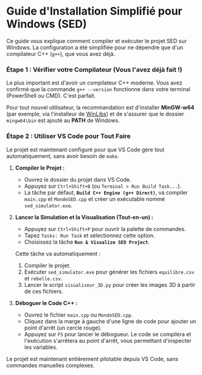 # Guide d'Installation Simplifié pour Windows (SED)

Ce guide vous explique comment compiler et exécuter le projet SED sur Windows. La configuration a été simplifiée pour ne dépendre que d'un compilateur C++ (`g++`), que vous avez déjà.

### Étape 1 : Vérifier votre Compilateur (Vous l'avez déjà fait !)

Le plus important est d'avoir un compilateur C++ moderne. Vous avez confirmé que la commande `g++ --version` fonctionne dans votre terminal (PowerShell ou CMD). C'est parfait.

Pour tout nouvel utilisateur, la recommandation est d'installer **MinGW-w64** (par exemple, via l'installeur de [WinLibs](https://winlibs.com/)) et de s'assurer que le dossier `mingw64\bin` est ajouté au **PATH** de Windows.

### Étape 2 : Utiliser VS Code pour Tout Faire

Le projet est maintenant configuré pour que VS Code gère tout automatiquement, sans avoir besoin de `make`.

1.  **Compiler le Projet :**
    *   Ouvrez le dossier du projet dans VS Code.
    *   Appuyez sur `Ctrl+Shift+B` (ou `Terminal > Run Build Task...`).
    *   La tâche par défaut, **`Build C++ Engine (g++ Direct)`**, va compiler `main.cpp` et `MondeSED.cpp` et créer un exécutable nommé `sed_simulator.exe`.

2.  **Lancer la Simulation et la Visualisation (Tout-en-un) :**
    *   Appuyez sur `Ctrl+Shift+P` pour ouvrir la palette de commandes.
    *   Tapez `Tasks: Run Task` et sélectionnez cette option.
    *   Choisissez la tâche **`Run & Visualize SED Project`**.

    Cette tâche va automatiquement :
    1.  Compiler le projet.
    2.  Exécuter `sed_simulator.exe` pour générer les fichiers `equilibre.csv` et `rebelle.csv`.
    3.  Lancer le script `visualiseur_3D.py` pour créer les images 3D à partir de ces fichiers.

3.  **Déboguer le Code C++ :**
    *   Ouvrez le fichier `main.cpp` ou `MondeSED.cpp`.
    *   Cliquez dans la marge à gauche d'une ligne de code pour ajouter un point d'arrêt (un cercle rouge).
    *   Appuyez sur `F5` pour lancer le débogueur. Le code se compilera et l'exécution s'arrêtera au point d'arrêt, vous permettant d'inspecter les variables.

Le projet est maintenant entièrement pilotable depuis VS Code, sans commandes manuelles complexes.